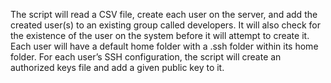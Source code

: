 The script will read a CSV file, create each user on the server, and add the created user(s) to an existing group called developers. It will also check for the existence of the user on the system before it will attempt to create it. Each user will have a default home folder with a .ssh folder within its home folder. For each user’s SSH configuration, the script will create an authorized keys file and add a given public key to it.


